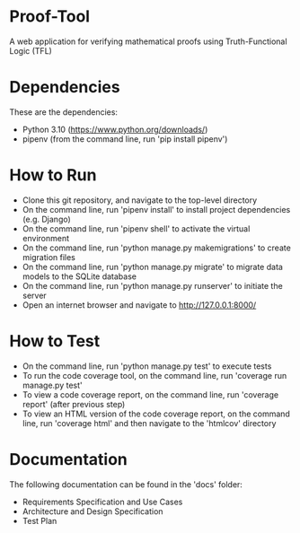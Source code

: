 # Proof-Tool
A web application for verifying mathematical proofs using Truth-Functional Logic (TFL)

# Dependencies
These are the dependencies:
- Python 3.10 (https://www.python.org/downloads/)
- pipenv (from the command line, run 'pip install pipenv')

# How to Run
- Clone this git repository, and navigate to the top-level directory
- On the command line, run 'pipenv install' to install project dependencies (e.g. Django)
- On the command line, run 'pipenv shell' to activate the virtual environment
- On the command line, run 'python manage.py makemigrations' to create migration files
- On the command line, run 'python manage.py migrate' to migrate data models to the SQLite database
- On the command line, run 'python manage.py runserver' to initiate the server
- Open an internet browser and navigate to http://127.0.0.1:8000/

# How to Test
- On the command line, run 'python manage.py test' to execute tests
- To run the code coverage tool, on the command line, run 'coverage run manage.py test'
- To view a code coverage report, on the command line, run 'coverage report' (after previous step)
- To view an HTML version of the code coverage report, on the command line, run 'coverage html' and then navigate to the 'htmlcov' directory

# Documentation
The following documentation can be found in the 'docs' folder:
- Requirements Specification and Use Cases
- Architecture and Design Specification
- Test Plan
